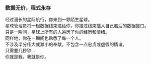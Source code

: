 ### 数据无价，程式永存 

经过漫长的星际航行，你来到一颗陌生星球。  
星球管理员将一根数据线束递给你，你接过线束插入自己脑后的数据接口。  
只是一瞬间，星球上所有的人遍历了你的经历和情绪。  
同样地，你在一瞬间也熟悉了每一个人。  
不涉及半分伟大或渺小的奉献，不包含一点忠贞或虚假的情谊。  
只需要几秒钟...    
你就是我，我就是你。

